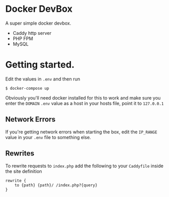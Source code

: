 # Docker DevBox
A super simple docker devbox.

- Caddy http server
- PHP FPM
- MySQL

# Getting started.
Edit the values in `.env` and then run
```
$ docker-compose up
```

Obviously you'll need docker installed for this to work and make sure you enter the `DOMAIN` `.env` value as a host in your hosts file, point it to `127.0.0.1`

## Network Errors
If you're getting network errors when starting the box, edit the `IP_RANGE` value in your `.env` file to something else.

## Rewrites
To rewrite requests to `index.php` add the following to your `Caddyfile` inside the site definition

```
rewrite {
    to {path} {path}/ /index.php?{query}
}
```
